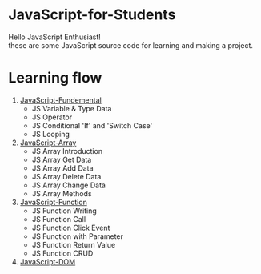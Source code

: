 # JavaScript-for-Students
Hello JavaScript Enthusiast!<br>
these are some JavaScript source code for learning and making a project.
# Learning flow
<ol type="1">
        <li><a
                href="https://github.com/adprm/JavaScript-for-Students/tree/JavaScript-Fundamentals">JavaScript-Fundemental</a><ul>
                <li>JS Variable & Type Data</li>
                <li>JS Operator</li>
                <li>JS Conditional 'If' and 'Switch Case'</li>
                <li>JS Looping</li>
            </ul>
        </li>
        <li>
            <a href="https://github.com/adprm/JavaScript-for-Students/tree/JavaScript-Array">JavaScript-Array</a>
                 <ul>
                <li>JS Array Introduction</li>
                <li>JS Array Get Data</li>
                <li>JS Array Add Data</li>
                <li>JS Array Delete Data</li>
                <li>JS Array Change Data</li>
                <li>JS Array Methods</li>
            </ul>
        </li>
        <li>
            <a href="https://github.com/adprm/JavaScript-for-Students/tree/JavaScript-Function">JavaScript-Function</a>
                <ul>
                <li>JS Function Writing</li>
                <li>JS Function Call</li>
                <li>JS Function Click Event</li>
                <li>JS Function with Parameter</li>
                <li>JS Function Return Value</li>
                <li>JS Function CRUD</li>
            </ul>
        </li>
        <li>
            <a href="https://github.com/adprm/JavaScript-for-Students/tree/JavaScript-DOM">JavaScript-DOM</a>
        </li>
    </ol>
  
